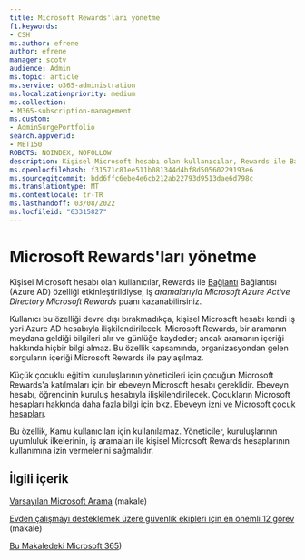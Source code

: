 ```yaml
---
title: Microsoft Rewards'ları yönetme
f1.keywords:
- CSH
ms.author: efrene
author: efrene
manager: scotv
audience: Admin
ms.topic: article
ms.service: o365-administration
ms.localizationpriority: medium
ms.collection:
- M365-subscription-management
ms.custom:
- AdminSurgePortfolio
search.appverid:
- MET150
ROBOTS: NOINDEX, NOFOLLOW
description: Kişisel Microsoft hesabı olan kullanıcılar, Rewards ile Bağlantı Bağlantısı özelliği etkinleştirildiyse, iş aramalarıyla AAD Microsoft Rewards puanı kazanabilirsiniz.
ms.openlocfilehash: f31571c81ee511b081344d4bf8d50560229193e6
ms.sourcegitcommit: bdd6ffc6ebe4e6cb212ab22793d9513dae6d798c
ms.translationtype: MT
ms.contentlocale: tr-TR
ms.lasthandoff: 03/08/2022
ms.locfileid: "63315827"
---
```

# <a name="manage-microsoft-rewards"></a>Microsoft Rewards'ları yönetme

Kişisel Microsoft hesabı olan kullanıcılar, Rewards ile [Bağlantı](https://www.microsoft.com/rewards) Bağlantısı (Azure AD) özelliği etkinleştirildiyse, iş *aramalarıyla Microsoft Azure Active Directory Microsoft Rewards* puanı kazanabilirsiniz.

Kullanıcı bu özelliği devre dışı bırakmadıkça, kişisel Microsoft hesabı kendi iş yeri Azure AD hesabıyla ilişkilendirilecek. Microsoft Rewards, bir aramanın  meydana geldiği bilgileri alır ve günlüğe kaydeder; ancak aramanın içeriği hakkında hiçbir bilgi almaz. Bu özellik kapsamında, organizasyondan gelen sorguların içeriği Microsoft Rewards ile paylaşılmaz.

Küçük çocuklu eğitim kuruluşlarının yöneticileri için çocuğun Microsoft Rewards'a katılmaları için bir ebeveyn Microsoft hesabı gereklidir. Ebeveyn hesabı, öğrencinin kuruluş hesabıyla ilişkilendirilecek. Çocukların Microsoft hesapları hakkında daha fazla bilgi için bkz. Ebeveyn [izni ve Microsoft çocuk hesapları](https://support.microsoft.com/account-billing/c6951746-8ee5-8461-0809-fbd755cd902e).

Bu özellik, Kamu kullanıcıları için kullanılamaz. Yöneticiler, kuruluşlarının uyumluluk ilkelerinin, iş aramaları ile kişisel Microsoft Rewards hesaplarının kullanımına izin vermelerini sağmalıdır.

## <a name="related-content"></a>İlgili içerik

[Varsayılan Microsoft Arama](/microsoftsearch/setup-microsoft-search) (makale)

[Evden çalışmayı desteklemek üzere güvenlik ekipleri için en önemli 12 görev](../../security/top-security-tasks-for-remote-work.md) (makale)

[Bu Makaledeki Microsoft 365](https://support.microsoft.com/office/what-s-new-in-microsoft-365-95c8d81d-08ba-42c1-914f-bca4603e1426))


